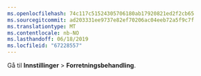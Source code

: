 ```yaml
---
ms.openlocfilehash: 74c117c51524305706180ab17920821ed2f2cb65
ms.sourcegitcommit: ad203331ee9737e82ef70206ac04eeb72a5f9c7f
ms.translationtype: MT
ms.contentlocale: nb-NO
ms.lasthandoff: 06/18/2019
ms.locfileid: "67228557"
---
```

Gå til **Innstillinger** > **Forretningsbehandling**.